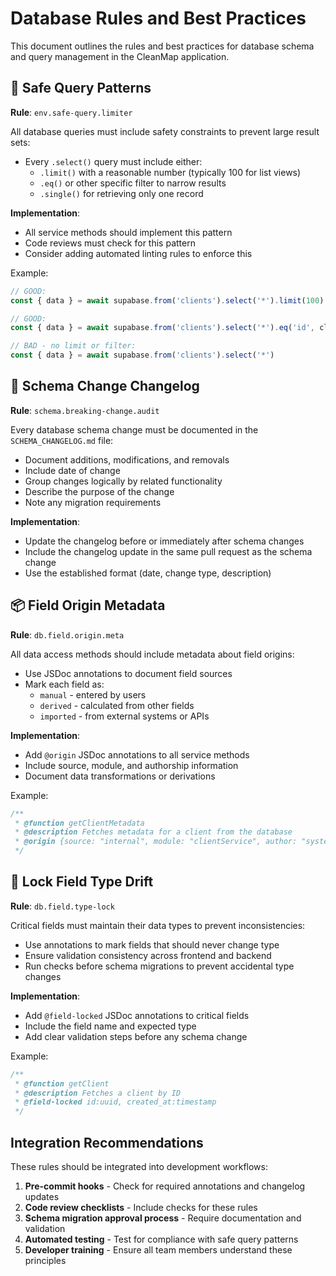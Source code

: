 # Database Rules and Best Practices

This document outlines the rules and best practices for database schema and query management in the CleanMap application.

## 🔐 Safe Query Patterns

**Rule**: `env.safe-query.limiter`

All database queries must include safety constraints to prevent large result sets:

- Every `.select()` query must include either:
  - `.limit()` with a reasonable number (typically 100 for list views)
  - `.eq()` or other specific filter to narrow results
  - `.single()` for retrieving only one record

**Implementation**:

- All service methods should implement this pattern
- Code reviews must check for this pattern
- Consider adding automated linting rules to enforce this

Example:

```typescript
// GOOD:
const { data } = await supabase.from('clients').select('*').limit(100)

// GOOD:
const { data } = await supabase.from('clients').select('*').eq('id', clientId).single()

// BAD - no limit or filter:
const { data } = await supabase.from('clients').select('*')
```

## 📜 Schema Change Changelog

**Rule**: `schema.breaking-change.audit`

Every database schema change must be documented in the `SCHEMA_CHANGELOG.md` file:

- Document additions, modifications, and removals
- Include date of change
- Group changes logically by related functionality
- Describe the purpose of the change
- Note any migration requirements

**Implementation**:

- Update the changelog before or immediately after schema changes
- Include the changelog update in the same pull request as the schema change
- Use the established format (date, change type, description)

## 📦 Field Origin Metadata

**Rule**: `db.field.origin.meta`

All data access methods should include metadata about field origins:

- Use JSDoc annotations to document field sources
- Mark each field as:
  - `manual` - entered by users
  - `derived` - calculated from other fields
  - `imported` - from external systems or APIs

**Implementation**:

- Add `@origin` JSDoc annotations to all service methods
- Include source, module, and authorship information
- Document data transformations or derivations

Example:

```typescript
/**
 * @function getClientMetadata
 * @description Fetches metadata for a client from the database
 * @origin {source: "internal", module: "clientService", author: "system"}
 */
```

## 🧱 Lock Field Type Drift

**Rule**: `db.field.type-lock`

Critical fields must maintain their data types to prevent inconsistencies:

- Use annotations to mark fields that should never change type
- Ensure validation consistency across frontend and backend
- Run checks before schema migrations to prevent accidental type changes

**Implementation**:

- Add `@field-locked` JSDoc annotations to critical fields
- Include the field name and expected type
- Add clear validation steps before any schema change

Example:

```typescript
/**
 * @function getClient
 * @description Fetches a client by ID
 * @field-locked id:uuid, created_at:timestamp
 */
```

## Integration Recommendations

These rules should be integrated into development workflows:

1. **Pre-commit hooks** - Check for required annotations and changelog updates
2. **Code review checklists** - Include checks for these rules
3. **Schema migration approval process** - Require documentation and validation
4. **Automated testing** - Test for compliance with safe query patterns
5. **Developer training** - Ensure all team members understand these principles
